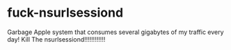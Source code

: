 # fuck-nsurlsessiond
Garbage Apple system that consumes several gigabytes of my traffic every day! Kill The nsurlsessiond!!!!!!!!!!!!
